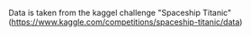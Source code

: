 Data is taken from the kaggel challenge "Spaceship Titanic" (https://www.kaggle.com/competitions/spaceship-titanic/data)